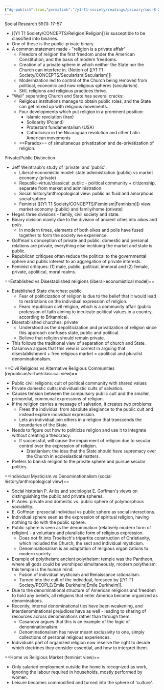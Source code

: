 ```yaml
---
{"dg-publish":true,"permalink":"/y1-t1-society/readings/primary/soc-8-27-casanova-private-and-public-religions/"}
---
```


Social Research 59(1): 17-57

- [[Y1 T1 Society/CONCEPTS/Religion\|Religion]] is susceptible to be classified into binaries.
- One of these is the public-private binary. 
- A common statement made - "religion is a private affair"
	- Freedom of religion the first freedom under the American Constitution, and the basis of modern freedoms.
	- Creation of a private sphere in which neither the State nor the Church can interfere in. (Notion of [[Y1 T1 Society/CONCEPTS/Secularism\|Secularism]])
	- Modernization led to control of the Church being removed from political, economic and now religious spheres (secularism).
	- Still, religions and religious practices thrive.
- "Wall" separating Church and State has several cracks:
	- Religious institutions manage to obtain public roles, and the State can get mixed up with religious movements.
	- Four developments which put religion in a prominent position:
		- Islamic revolution (Iran)
		- Solidarity (Poland)
		- Protestant fundamentalism (USA)
		- Catholicism in the Nicaraguan revolution and other Latin American movements
	- ==Paradox== of simultaneous privatization and de-privatization of religion.

Private/Public Distinction
- Jeff Weintraub's study of 'private' and 'public':
	- Liberal-economistic model: state administration (public) vs market economy (private)
	- Republic-virtue/classical: public - political community + citizenship, separate from market and administration
	- Social history/anthropological view: public as fluid and amorphous social sphere
	- Feminist ([[Y1 T1 Society/CONCEPTS/Feminism\|Feminism]]) view: market economy (public) and family/home (private)
- Hegel: three divisions - family, civil society and state.
- Binary division mainly due to the division of ancient cities into *oikos* and *polis*.
	- In modern times, elements of both oikos and polis have fused together to form the society we experience.
- Goffman's conception of private and public: domestic and personal relations are private, everything else inclduing the market and state is public.
- Republican critiques often reduce the political to the governmental sphere and public interest to an aggregation of private interests.
- Feminist critiques: (1) male, public, political, immoral and (2) female, private, apolitical, moral realms.

==Established vs Disestablished religions (liberal-economistical model)==
- Established State churches: public
	- Fear of politicization of religion is due to the belief that it would lead to restrictions on the individual expression of religion. 
	- Fears republican civil religion, which is a community affair (public profession of faith aiming to inculcate political values in a country, according to Britannica). 
- Disestablished churches: private
	- Understood as the depoliticization and privatization of religion since this approach confuses state, public and political. 
	- Believe that religion should remain private.
- This follows the traditional view of separation of church and State.
- Casanova argues that this view is correct in arguing that disestablishment + free religious market = apolitical and pluralist denominationalism.

==Civil Religions vs Alternative Religious Communities (republican/virtue/classical view)==
- Public civil religions: cult of political community with shared values
- Private domestic cults: individualistic cults of salvation.
- Causes tension between the compulsory public cult and the smaller, primordial, communal expressions of religion.  
- If the religion carries a message of salvation, it creates two problems:
	- Frees the individual from absolute allegiance to the public cult and instead explore individual expression.
	- Lets an individual join others in a religion that transcends the boundaries of the State. 
- Needs to figure out how to politicize religion and use it to integrate without creating a theocracy. 
	- If successful, will cause the impairment of religion due to secular control over the expression of religion. 
		- Erastianism: the idea that the State should have supremacy over the Church in ecclesiastical matters.
- Prefers to banish religion to the private sphere and pursue secular politics.

==Individual Mysticism vs Denominationalism (social history/anthropological view)==
- Social historian P. Ariès and sociologist E. Goffman's views on distinguishing the public and private spheres. 
- P. Ariès: private and domestic vs. public sphere of polymorphous sociability.
- E. Goffman: presocial individual vs public sphere as social interactions.
- Individual sphere seen as the expression of spiritual religion, having nothing to do with the public sphere. 
- Public sphere is seen as the denomination (relatively modern form of religion) - a voluntary and pluralistic form of religious expression. 
	- Does not fit into Troeltsch's tripartite construction of Christianity, which included the Church, the sect and individual mysticism. 
	- Denominationalism is an adaptation of religious organizations to modern society. 
- Example of polytheism: ancient polytheism: temple was the Pantheon, where all gods could be worshiped simultaneously, modern polytheism: this temple is the human mind.
	- Fusion of individual mysticism and Renaissance rationalism.
	- Turned into the cult of the individual, foreseen by [[Y1 T1 Society/PEOPLE/Émile Durkheim\|Émile Durkheim]].
- Due to the denominational structure of American religions and freedom to hold any beliefs, all religions that enter America become organized as denominations.
- Recently, internal denominational ties have been weakening, and interdenominational prejudices have as well - leading to sharing of resources across denominations rather than through them. 
	- Casanova argues that this is an example of the logic of denominationalism.
	- Denominationalism has never meant exclusivity to one, simply collections of personal religious experiences.
- Individuals part of organized religion now reserve the right to decide which doctrines they consider essential, and how to interpret them. 

==Home vs Religious Market (feminist view)==
- Only salaried employment outside the home is recognized as work, ignoring the labour required in households, mostly performed by women. 
- Leisure becomes commodified and turned into the sphere of 'culture'.



